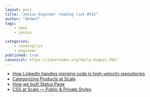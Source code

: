 ```yaml
---
layout: post
title: "Jenius Engineer reading list #532"
author: "dedenf"
tags:
    - news
    - jenius

categories:
    - readinglist
    - engineer
published: true
canonical: https://jakartadev.org/daily-digest-702/
---
```


- [How LinkedIn handles merging code in high-velocity repositories](https://engineering.linkedin.com/blog/2020/continuous-integration)
- [Categorizing Products at Scale](https://shopify.engineering/categorizing-products-at-scale)
- [How we built Status Page](https://about.gitlab.com/blog/2020/04/29/how-we-built-status-page-mvc/)
- [CSS at Scale — Public & Private Styles](https://levelup.gitconnected.com/css-at-scale-public-private-styles-b5e693080d8d)